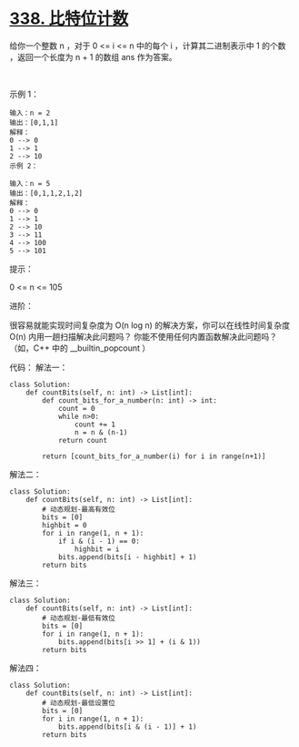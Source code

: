 # [338. 比特位计数](https://leetcode-cn.com/problems/counting-bits/)

给你一个整数 n ，对于 0 <= i <= n 中的每个 i ，计算其二进制表示中 1 的个数 ，返回一个长度为 n + 1 的数组 ans 作为答案。

 

示例 1：
```
输入：n = 2
输出：[0,1,1]
解释：
0 --> 0
1 --> 1
2 --> 10
示例 2：

输入：n = 5
输出：[0,1,1,2,1,2]
解释：
0 --> 0
1 --> 1
2 --> 10
3 --> 11
4 --> 100
5 --> 101
```

提示：

0 <= n <= 105
 

进阶：

很容易就能实现时间复杂度为 O(n log n) 的解决方案，你可以在线性时间复杂度 O(n) 内用一趟扫描解决此问题吗？
你能不使用任何内置函数解决此问题吗？（如，C++ 中的 __builtin_popcount ）

代码：
解法一：
```python3
class Solution:
    def countBits(self, n: int) -> List[int]:
        def count_bits_for_a_number(n: int) -> int:
            count = 0
            while n>0:
                count += 1
                n = n & (n-1)
            return count 
            
        return [count_bits_for_a_number(i) for i in range(n+1)]
```

解法二：
```python3
class Solution:
    def countBits(self, n: int) -> List[int]:
        # 动态规划-最高有效位
        bits = [0]
        highbit = 0
        for i in range(1, n + 1):
            if i & (i - 1) == 0:
                highbit = i
            bits.append(bits[i - highbit] + 1)
        return bits
```

解法三：
```python3
class Solution:
    def countBits(self, n: int) -> List[int]:
        # 动态规划-最低有效位
        bits = [0]
        for i in range(1, n + 1):
            bits.append(bits[i >> 1] + (i & 1))
        return bits
```

解法四：
```python3
class Solution:
    def countBits(self, n: int) -> List[int]:
        # 动态规划-最低设置位
        bits = [0]
        for i in range(1, n + 1):
            bits.append(bits[i & (i - 1)] + 1)
        return bits
```